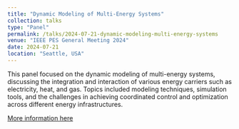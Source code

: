 ```yaml
---
title: "Dynamic Modeling of Multi-Energy Systems"
collection: talks
type: "Panel"
permalink: /talks/2024-07-21-dynamic-modeling-multi-energy-systems
venue: "IEEE PES General Meeting 2024"
date: 2024-07-21
location: "Seattle, USA"
---
```

This panel focused on the dynamic modeling of multi-energy systems, discussing the integration and interaction of various energy carriers such as electricity, heat, and gas. Topics included modeling techniques, simulation tools, and the challenges in achieving coordinated control and optimization across different energy infrastructures.

[More information here](https://pes-gm.org/seattle-2024/)
